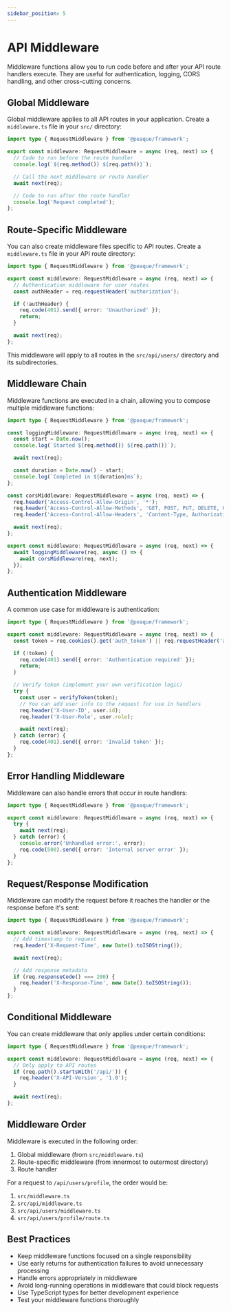 ```yaml
---
sidebar_position: 5
---
```


# API Middleware

Middleware functions allow you to run code before and after your API route handlers execute. They are useful for authentication, logging, CORS handling, and other cross-cutting concerns.

## Global Middleware

Global middleware applies to all API routes in your application. Create a `middleware.ts` file in your `src/` directory:

```typescript title="src/middleware.ts"
import type { RequestMiddleware } from '@peaque/framework';

export const middleware: RequestMiddleware = async (req, next) => {
  // Code to run before the route handler
  console.log(`${req.method()} ${req.path()}`);

  // Call the next middleware or route handler
  await next(req);

  // Code to run after the route handler
  console.log('Request completed');
};
```

## Route-Specific Middleware

You can also create middleware files specific to API routes. Create a `middleware.ts` file in your API route directory:

```typescript title="src/api/users/middleware.ts"
import type { RequestMiddleware } from '@peaque/framework';

export const middleware: RequestMiddleware = async (req, next) => {
  // Authentication middleware for user routes
  const authHeader = req.requestHeader('authorization');

  if (!authHeader) {
    req.code(401).send({ error: 'Unauthorized' });
    return;
  }

  await next(req);
};
```

This middleware will apply to all routes in the `src/api/users/` directory and its subdirectories.

## Middleware Chain

Middleware functions are executed in a chain, allowing you to compose multiple middleware functions:

```typescript title="src/middleware.ts"
import type { RequestMiddleware } from '@peaque/framework';

const loggingMiddleware: RequestMiddleware = async (req, next) => {
  const start = Date.now();
  console.log(`Started ${req.method()} ${req.path()}`);

  await next(req);

  const duration = Date.now() - start;
  console.log(`Completed in ${duration}ms`);
};

const corsMiddleware: RequestMiddleware = async (req, next) => {
  req.header('Access-Control-Allow-Origin', '*');
  req.header('Access-Control-Allow-Methods', 'GET, POST, PUT, DELETE, OPTIONS');
  req.header('Access-Control-Allow-Headers', 'Content-Type, Authorization');

  await next(req);
};

export const middleware: RequestMiddleware = async (req, next) => {
  await loggingMiddleware(req, async () => {
    await corsMiddleware(req, next);
  });
};
```

## Authentication Middleware

A common use case for middleware is authentication:

```typescript title="src/api/auth/middleware.ts"
import type { RequestMiddleware } from '@peaque/framework';

export const middleware: RequestMiddleware = async (req, next) => {
  const token = req.cookies().get('auth_token') || req.requestHeader('authorization')?.replace('Bearer ', '');

  if (!token) {
    req.code(401).send({ error: 'Authentication required' });
    return;
  }

  // Verify token (implement your own verification logic)
  try {
    const user = verifyToken(token);
    // You can add user info to the request for use in handlers
    req.header('X-User-ID', user.id);
    req.header('X-User-Role', user.role);

    await next(req);
  } catch (error) {
    req.code(401).send({ error: 'Invalid token' });
  }
};
```

## Error Handling Middleware

Middleware can also handle errors that occur in route handlers:

```typescript title="src/middleware.ts"
import type { RequestMiddleware } from '@peaque/framework';

export const middleware: RequestMiddleware = async (req, next) => {
  try {
    await next(req);
  } catch (error) {
    console.error('Unhandled error:', error);
    req.code(500).send({ error: 'Internal server error' });
  }
};
```

## Request/Response Modification

Middleware can modify the request before it reaches the handler or the response before it's sent:

```typescript title="src/api/data/middleware.ts"
import type { RequestMiddleware } from '@peaque/framework';

export const middleware: RequestMiddleware = async (req, next) => {
  // Add timestamp to request
  req.header('X-Request-Time', new Date().toISOString());

  await next(req);

  // Add response metadata
  if (req.responseCode() === 200) {
    req.header('X-Response-Time', new Date().toISOString());
  }
};
```

## Conditional Middleware

You can create middleware that only applies under certain conditions:

```typescript title="src/middleware.ts"
import type { RequestMiddleware } from '@peaque/framework';

export const middleware: RequestMiddleware = async (req, next) => {
  // Only apply to API routes
  if (req.path().startsWith('/api/')) {
    req.header('X-API-Version', '1.0');
  }

  await next(req);
};
```

## Middleware Order

Middleware is executed in the following order:
1. Global middleware (from `src/middleware.ts`)
2. Route-specific middleware (from innermost to outermost directory)
3. Route handler

For a request to `/api/users/profile`, the order would be:
1. `src/middleware.ts`
2. `src/api/middleware.ts`
3. `src/api/users/middleware.ts`
4. `src/api/users/profile/route.ts`

## Best Practices

- Keep middleware functions focused on a single responsibility
- Use early returns for authentication failures to avoid unnecessary processing
- Handle errors appropriately in middleware
- Avoid long-running operations in middleware that could block requests
- Use TypeScript types for better development experience
- Test your middleware functions thoroughly
